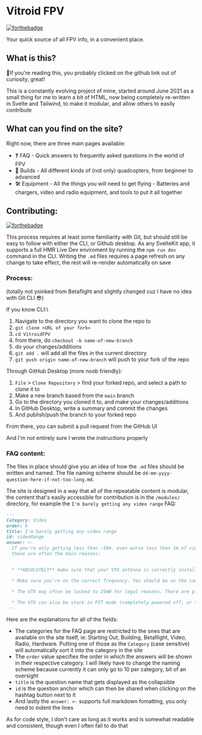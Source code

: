 # Vitroid FPV
[![forthebadge](https://forthebadge.com/images/badges/it-works-why.svg)](https://vitroidfpv.com)

Your quick source of all FPV info, in a convenient place.

## What is this?

🔎If you're reading this, you probably clicked on the github link out of curiosity, great!

This is a constantly evolving project of mine, started around June 2021 as a small thing for me to learn a bit of HTML, now being completely re-written in Svelte and Tailwind, to make it modular, and allow others to easily contribute

## What can you find on the site?

Right now, there are three main pages available:
- ❓ FAQ - Quick answers to frequently asked questions in the world of FPV
- 🔧 Builds - All different kinds of (not only) quadcopters, from beginner to advanced
- 🛠️ Equipment - All the things you will need to get flying - Batteries and chargers, video and radio equipment, and tools to put it all together

## Contributing:
[![forthebadge](https://forthebadge.com/images/badges/contains-tasty-spaghetti-code.svg)](https://forthebadge.com)

This process requires at least some familiarity with Git, but should still be easy to follow with either the CLI, or Github desktop. As any SvelteKit app, it supports a full HMR Live Dev enviroment by running the `npm run dev` command in the CLI. Writing the `.md` files requires a page refresh on any change to take effect, the rest will re-render automatically on save

### Process:

(totally not yoinked from Betaflight and slightly changed cuz I have no idea with Git CLI 😎)

If you know CLI:\
1. Navigate to the directory you want to clone the repo to
1. `git clone <URL of your fork>`
2. `cd VitroidFPV`
3. from there, do `checkout -b name-of-new-branch`
4. do your changes/additions
5. `git add .` will add all the files in the current directory
6. `git push origin name-of-new-branch` will push to your fork of the repo

Through GitHub Desktop (more noob friendly):
1. `File` > `Clone Repository` > find your forked repo, and select a path to clone it to
3. Make a new branch based from the `main` branch
4. Go to the directory you cloned it to, and make your changes/additions
5. In GitHub Desktop, write a summary and commit the changes
6. And publish/push the branch to your forked repo

From there, you can submit a pull request from the GitHub UI

And I'm not entirely sure I wrote the instructions properly

### FAQ content:
The files in place should give you an idea of how the `.md` files should be written and named. The file naming scheme should be `dd-mm-yyyy-question-here-if-not-too-long.md`.

The site is designed in a way that all of the repeatable content is modular, the content that's easily accessible for contribution is in the `/modules/` directory, for example the `I'm barely getting any video range` FAQ:

```markdown
---
Category: Video
order: 6
title: I'm barely getting any video range
id: videoRange
answer: >-
  If you're only getting less than ~10m, even worse less than 1m of video range,
  these are often the main reasons:


  * **ABSOLUTELY** make sure that your VTX antenna is correctly installed. If not, you can *very* quickly fry the VTX. Make sure it's on correctly, and with the correct connector

  * Make sure you're on the correct frequency. You should be on the same band and channel as your VTX. This often occurs from incorrect behavior of the auto-search feature on goggles. Auto-search is not very reliable, it's always best to manually set the correct band and channel

  * The VTX may often be locked to 25mW for legal reasons. There are plenty of tutorials on how to unlock it to get a higher output power

  * The VTX can also be stuck in PIT mode (completely powered off, or transmitting at like 0.1mW). This can be changed with the hardware button on the VTX, or in Betaflight as well
---
```
Here are the explanations for all of the fields:
* The categories for the FAQ page are restricted to the ones that are available on the site itself, ie: Starting Out, Building, Betaflight, Video, Radio, Hardware. Putting one of those as the `Category` (case sensitive) will automatically sort it into the category in the site
* The `order` value specifies the order in which the answers will be shown in their respective category. I will likely have to change the naming scheme because currently it can only go to 10 per category, bit of an oversight  
* `title` is the question name that gets displayed as the collapsible  
* `id` is the question anchor which can then be shared when clicking on the hashtag button next to it
* And lastly the `answer: >-` supports full markdown fomatting, you only need to indent the lines

As for code style, I don't care as long as it works and is somewhat readable and consistent, though even I often fail to do that
